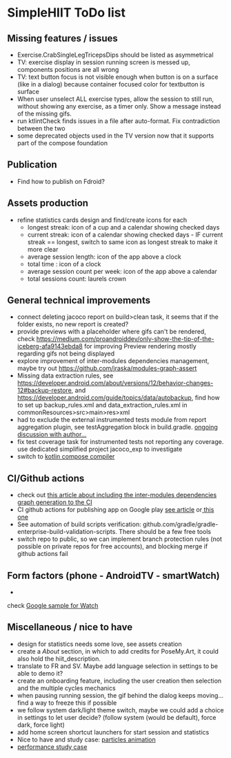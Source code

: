# SimpleHIIT ToDo list

## Missing features / issues

* Exercise.CrabSingleLegTricepsDips should be listed as asymmetrical
* TV: exercise display in session running screen is messed up, components positions are all wrong
* TV: text button focus is not visible enough when button is on a surface (like in a dialog) because
  container focused color for textbutton is surface
* When user unselect ALL exercise types, allow the session to still run, without showing any
  exercise, as a timer only. Show a message instead of the missing gifs.
* run ktlintCheck finds issues in a file after auto-format. Fix contradiction between the two
* some deprecated objects used in the TV version now that it supports part of the compose foundation

## Publication

* Find how to publish on Fdroid?

## Assets production

* refine statistics cards design and find/create icons for each
    * longest streak: icon of a cup and a calendar showing checked days
    * current streak: icon of a calendar showing checked days - IF current streak == longest, switch
      to same icon as longest streak to make it more clear
    * average session length: icon of the app above a clock
    * total time : icon of a clock
    * average session count per week: icon of the app above a calendar
    * total sessions count: laurels crown

## General technical improvements

* connect deleting jacoco report on build>clean task, it seems that if the folder exists, no new
  report is created?
* provide previews with a placeholder where gifs can't be rendered,
  check https://medium.com/proandroiddev/only-show-the-tip-of-the-iceberg-afa9143ebda8 for improving
  Preview rendering mostly regarding gifs not being displayed
* explore improvement of inter-modules dependencies management, maybe try
  out https://github.com/jraska/modules-graph-assert
* Missing data extraction rules,
  see https://developer.android.com/about/versions/12/behavior-changes-12#backup-restore,
  and https://developer.android.com/guide/topics/data/autobackup, find how to set up
  backup_rules.xml and data_extraction_rules.xml in commonResources>src>main>res>xml
* had to exclude the external instrumented tests module from report aggregation plugin, see
  testAggregation block in build.gradle. [ongoing discussion with author...](https://github.com/gmazzo/gradle-android-test-aggregation-plugin/issues/32)
* fix test coverage task for instrumented tests not reporting any coverage. use dedicated simplified
  project jacoco_exp to investigate
* switch to [kotlin compose compiler](https://developer.android.com/develop/ui/compose/compiler)


## CI/Github actions

* check
  out [this article about including the inter-modules dependencies graph generation to the CI](https://medium.com/google-developer-experts/how-to-display-your-android-project-dependency-graph-in-your-ticke-file-e52dcadafa7a)
* CI github actions for publishing app on Google
  play [see article](https://medium.com/geekculture/how-to-build-sign-and-publish-android-application-using-github-actions-aa6346679254)
  or[ this one](https://proandroiddev.com/create-android-release-using-github-actions-c052006f6b0b?source=rss----c72404660798---4)
* See automation of build scripts verification:
  github.com/gradle/gradle-enterprise-build-validation-scripts. There should be a few free tools
* switch repo to public, so we can implement branch protection rules (not possible on private repos
  for free accounts), and blocking merge if github actions fail

## Form factors (phone - AndroidTV - smartWatch)

*

check [Google sample for Watch](https://github.com/android/wear-os-samples/tree/main/WearVerifyRemoteApp)

## Miscellaneous / nice to have

* design for statistics needs some love, see assets creation
* create a _About_ section, in which to add credits for PoseMy.Art, it could also hold the
  hiit_description.
* translate to FR and SV. Maybe add language selection in settings to be able to demo it?
* create an onboarding feature, including the user creation then selection and the multiple cycles
  mechanics
* when pausing running session, the gif behind the dialog keeps moving... find a way to freeze this
  if possible
* we follow system dark/light theme switch, maybe we could add a choice in settings to let user
  decide? (follow system (would be default), force dark, force light)
* add home screen shortcut launchers for start session and statistics
* Nice to have and study
  case: [particles animation](https://proandroiddev.com/creating-a-particle-explosion-animation-in-jetpack-compose-4ee42022bbfa)
* [performance study case](https://proandroiddev.com/jetpack-compose-tutorial-improving-performance-in-dribbble-audio-app-b19848cf12e3)

